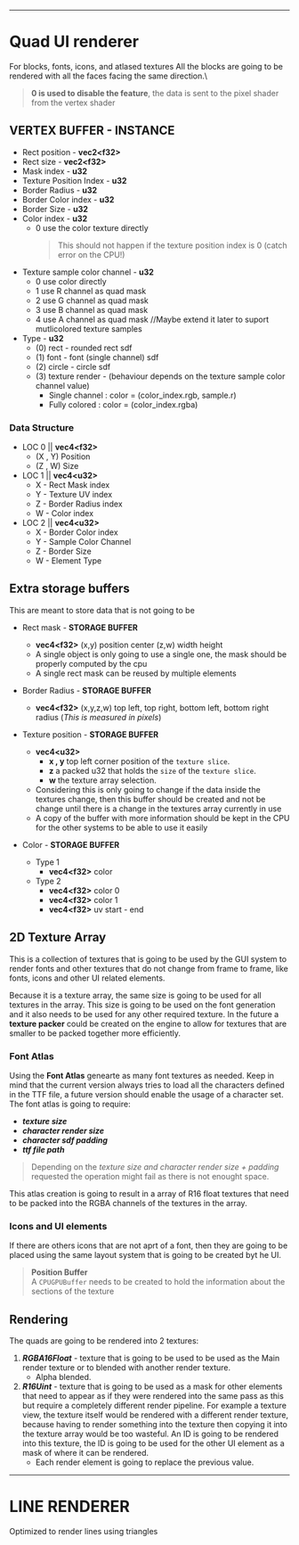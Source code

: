 ___
# Quad UI renderer

For blocks, fonts, icons, and atlased textures
All the blocks are going to be rendered with all the faces facing the same direction.\
> **0 is used to disable the feature**, the data is sent to the pixel shader from the vertex shader

## VERTEX BUFFER - INSTANCE

* Rect position - **vec2\<f32\>**
* Rect size - **vec2\<f32\>**
* Mask index - **u32**
* Texture Position Index - **u32**
* Border Radius - **u32**
* Border Color index - **u32**
* Border Size - **u32**
* Color index - **u32**
	- 0 use the color texture directly 
		>This should not happen if the texture position index is 0 (catch error on the CPU!)
* Texture sample color channel - **u32**
	- 0 use color directly
	- 1 use R channel as quad mask
	- 2 use G channel as quad mask
	- 3 use B channel as quad mask
	- 4 use A channel as quad mask
	//Maybe extend it later to suport mutlicolored texture samples
* Type - **u32**
	- (0) rect - rounded rect sdf
	- (1) font - font (single channel) sdf
	- (2) circle - circle sdf
	- (3) texture render - (behaviour depends on the texture sample color channel value)
		- Single channel : color = (color_index.rgb, sample.r)
		- Fully colored : color = (color_index.rgba)

### Data Structure

- LOC 0 || **vec4\<f32\>**
	- (X , Y) Position
	- (Z , W) Size
- LOC 1 || **vec4\<u32\>**
	- X - Rect Mask index
	- Y - Texture UV index
	- Z - Border Radius index
	- W - Color index
- LOC 2 || **vec4\<u32\>**
	- X - Border Color index
	- Y - Sample Color Channel
	- Z - Border Size
	- W - Element Type

## Extra storage buffers

This are meant to store data that is not going to be 

* Rect mask - **STORAGE BUFFER**
	
	- **vec4\<f32\>** (x,y) position center (z,w) width height
	- A single object is only going to use a single one, the mask should be properly computed by the cpu
	- A single rect mask can be reused by multiple elements

* Border Radius - **STORAGE BUFFER**
	- **vec4\<f32\>** (x,y,z,w) top left, top right, bottom left, bottom right radius (_This is measured in pixels_)

* Texture position - **STORAGE BUFFER**
	
	- **vec4\<u32\>** 
		- **x , y** top left corner position of the `texture slice`.
		- **z** a packed u32 that holds the `size` of the `texture slice`.
		- **w** the texture array selection.
	- Considering this is only going to change if the data inside the textures change, then this buffer should be created and not be change until there is a change in the textures array currently in use 
	- A copy of the buffer with more information should be kept in the CPU for the other systems to be able to use it easily

* Color - **STORAGE BUFFER**
	- Type 1
		- **vec4\<f32\>** color
	- Type 2
		- **vec4\<f32\>** color 0
		- **vec4\<f32\>** color 1
		- **vec4\<f32\>** uv start - end

## 2D Texture Array

This is a collection of textures that is going to be used by the GUI system to render fonts and other textures that do not change from frame to frame, like fonts, icons and other UI related elements.

Because it is a texture array, the same size is going to be used for all textures in the array. This size is going to be used on the font generation and it also needs to be used for any other required texture. In the future a **texture packer** could be created on the engine to allow for textures that are smaller to be packed together more efficiently.

### Font Atlas
Using the **Font Atlas** genearte as many font textures as needed. Keep in mind that the current version always tries to load all the characters defined in the TTF file, a future version should enable the usage of a character set. The font atlas is going to require:
- ***texture size***
- ***character render size***
- ***character sdf padding***
- ***ttf file path*** 

> Depending on the _texture size and character render size + padding_ requested the operation might fail as there is not enought space.

This atlas creation is going to result in a array of R16 float textures that need to be packed into the RGBA channels of the textures in the array.

### Icons and UI elements
If there are others icons that are not aprt of a font, then they are going to be placed using the same layout system that is going to be created byt he UI.

> **Position Buffer**\
A `CPUGPUBuffer` needs to be created to hold the information about the sections of the texture

## Rendering
The quads are going to be rendered into 2 textures:
1. ***RGBA16Float*** - texture that is going to be used to be used as the Main render texture or to blended with another render texture.
	- Alpha blended.
2. ***R16Uint*** - texture that is going to be used as a mask for other elements that need to appear as if they were rendered into the same pass as this but require a completely different render pipeline. For example a texture view, the texture itself would be rendered with a different render texture, because having to render something into the texture then copying it into the texture array would be too wasteful. An ID is going to be rendered into this texture, the ID is going to be used for the other UI element as a mask of where it can be rendered.
	- Each render element is going to replace the previous value.
___
# LINE RENDERER

Optimized to render lines using triangles